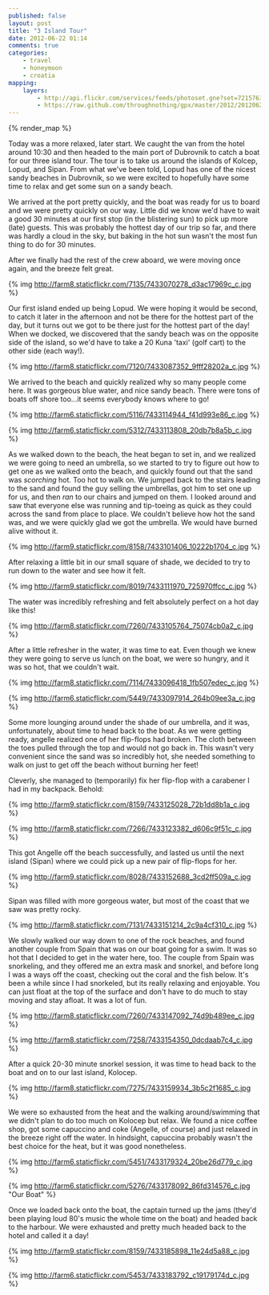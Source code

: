 ```yaml
---
published: false
layout: post
title: "3 Island Tour"
date: 2012-06-22 01:14
comments: true
categories: 
    - travel
    - honeymoon
    - croatia
mapping:
    layers:
        - http://api.flickr.com/services/feeds/photoset.gne?set=72157630266449136&nsid=45105880@N00&lang=en-us&georss=1
        - https://raw.github.com/throughnothing/gpx/master/2012/20120622.gpx
---
```


{% render_map %}

Today was a more relaxed, later start.  We caught the van from the hotel around
10:30 and then headed to the main port of Dubrovnik to catch a boat for our
three island tour.  The tour is to take us around the islands of Kolcep, Lopud,
and Sipan.  From what we've been told, Lopud has one of the nicest sandy beaches
in Dubrovnik, so we were excited to hopefully have some time to relax and get
some sun on a sandy beach.

We arrived at the port pretty quickly, and the boat was ready for us to board
and we were pretty quickly on our way.  Little did we know we'd have to wait a
good 30 minutes at our first stop (in the blistering sun) to pick up more (late)
guests.  This was probably the hottest day of our trip so far, and there was
hardly a cloud in the sky, but baking in the hot sun wasn't the most fun thing
to do for 30 minutes.

After we finally had the rest of the crew aboard, we were moving once again, and
the breeze felt great.

{% img http://farm8.staticflickr.com/7135/7433070278_d3ac17969c_c.jpg %}

Our first island ended up being Lopud.  We were hoping
it would be second, to catch it later in the afternoon and not be there for the
hottest part of the day, but it turns out we got to be there just for the
hottest part of the day!  When we docked, we discovered that the sandy beach was
on the opposite side of the island, so we'd have to take a 20 Kuna 'taxi' (golf
cart) to the other side (each way!).

{% img http://farm8.staticflickr.com/7120/7433087352_9fff28202a_c.jpg %}

We arrived to the beach and quickly realized why so many people come here.  It
was gorgeous blue water, and nice sandy beach.  There were tons of boats off
shore too...it seems everybody knows where to go!

{% img http://farm6.staticflickr.com/5116/7433114944_f41d993e86_c.jpg %}

{% img http://farm6.staticflickr.com/5312/7433113808_20db7b8a5b_c.jpg %}

As we walked down to the beach, the heat began to set in, and we realized we
were going to need an umbrella, so we started to try to figure out how to get
one as we walked onto the beach, and quickly found out that the sand was
*scorching* hot.  Too hot to walk on.  We jumped back to the stairs leading to
the sand and found the guy selling the umbrellas, got him to set one up for us,
and then *ran* to our chairs and jumped on them.  I looked around and saw that
everyone else was running and tip-toeing as quick as they could across the sand
from place to place.  We couldn't believe how hot the sand was, and we were
quickly glad we got the umbrella.  We would have burned alive without it.

{% img http://farm9.staticflickr.com/8158/7433101406_10222b1704_c.jpg %}

After relaxing a little bit in our small square of shade, we decided to try to
run down to the water and see how it felt.

{% img http://farm9.staticflickr.com/8019/7433111970_725970ffcc_c.jpg %}

The water was incredibly refreshing and felt absolutely perfect on a hot day
like this!

{% img http://farm8.staticflickr.com/7260/7433105764_75074cb0a2_c.jpg %}

After a little refresher in the water, it was time to eat.  Even though we knew
they were going to serve us lunch on the boat, we were so hungry, and it was so
hot, that we couldn't wait.  

{% img http://farm8.staticflickr.com/7114/7433096418_1fb507edec_c.jpg %}

{% img http://farm6.staticflickr.com/5449/7433097914_264b09ee3a_c.jpg %}

Some more lounging around under the shade of our umbrella, and it was,
unfortunately, about time to head back to the boat.  As we were getting ready,
angelle realized one of her flip-flops had broken.  The cloth between the toes
pulled through the top and would not go back in.  This wasn't very convenient
since the sand was so incredibly hot, she needed something to walk on just to
get off the beach without burning her feet!

Cleverly, she managed to (temporarily) fix her flip-flop with a carabener I had
in my backpack.  Behold:

{% img http://farm9.staticflickr.com/8159/7433125028_72b1dd8b1a_c.jpg %}

{% img http://farm8.staticflickr.com/7266/7433123382_d606c9f51c_c.jpg %}

This got Angelle off the beach successfully, and lasted us until the next island
(Sipan) where we could pick up a new pair of flip-flops for her.

{% img http://farm9.staticflickr.com/8028/7433152688_3cd2ff509a_c.jpg %}

Sipan was filled with more gorgeous water, but most of the coast that we saw was
pretty rocky.

{% img http://farm8.staticflickr.com/7131/7433151214_2c9a4cf310_c.jpg %}

We slowly walked our way down to one of the rock beaches, and
found another couple from Spain that was on our boat going for a swim.  It was
so hot that I decided to get in the water here, too.  The couple from Spain was
snorkeling, and they offered me an extra mask and snorkel, and before long I was
a ways off the coast, checking out the coral and the fish below.  It's been a
while since I had snorkeled, but its really relaxing and enjoyable.  You can
just float at the top of the surface and don't have to do much to stay moving
and stay afloat.  It was a lot of fun.

{% img http://farm8.staticflickr.com/7260/7433147092_74d9b489ee_c.jpg %}

{% img http://farm8.staticflickr.com/7258/7433154350_0dcdaab7c4_c.jpg %}

After a quick 20-30 minute snorkel session, it was time to head back to the boat
and on to our last island, Kolocep.

{% img http://farm8.staticflickr.com/7275/7433159934_3b5c2f1685_c.jpg %}

We were so exhausted from the heat and the walking around/swimming that we
didn't plan to do too much on Kolocep but relax.  We found a nice coffee shop,
got some capuccino and coke (Angelle, of course) and just relaxed in the breeze
right off the water. In hindsight, capuccina probably wasn't the best choice for
the heat, but it was good nonetheless.

{% img http://farm6.staticflickr.com/5451/7433179324_20be26d779_c.jpg %}

{% img http://farm6.staticflickr.com/5276/7433178092_86fd314576_c.jpg "Our Boat" %}

Once we loaded back onto the boat, the captain turned up the jams (they'd been
playing loud 80's music the whole time on the boat) and headed back to the
harbour.  We were exhausted and pretty much headed back to the hotel and called
it a day!

{% img http://farm9.staticflickr.com/8159/7433185898_11e24d5a88_c.jpg %}

{% img http://farm6.staticflickr.com/5453/7433183792_c19179174d_c.jpg %}
